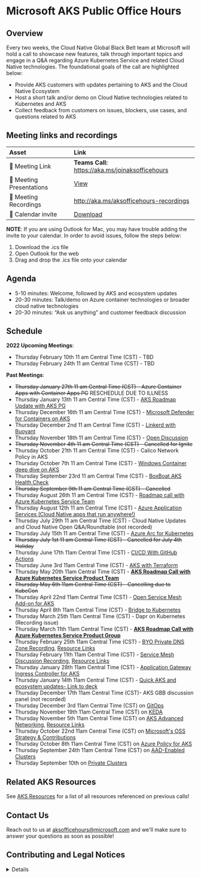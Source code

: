 # Microsoft AKS Public Office Hours

## Overview
Every two weeks, the Cloud Native Global Black Belt team at Microsoft will hold a call to showcase new features, talk through important topics and engage in a Q&A regarding Azure Kubernetes Service and related Cloud Native technologies. The foundational goals of the call are highlighted below: 
- Provide AKS customers with updates pertaining to AKS and the Cloud Native Ecosystem 
- Host a short talk and/or demo on Cloud Native technologies related to Kubernetes and AKS 
- Collect feedback from customers on issues, blockers, use cases, and questions related to AKS 

## Meeting links and recordings 

| Asset | Link        |
|:-----------|:------------|
| 🔗 Meeting Link | **Teams Call:** https://aka.ms/joinaksofficehours
| 📝 Meeting Presentations | [View](https://github.com/Azure/aks-gbb-officehours/tree/main/Presentations)
| 🎥 Meeting Recordings | http://aka.ms/aksofficehours-recordings
| :calendar: Calendar invite | [Download](https://1drv.ms/u/s!AijpyBD4mDldb1Gt9Xbe5N_taLg)

**NOTE**: If you are using Outlook for Mac, you may have trouble adding the invite to your calendar. In order to avoid issues, follow the steps below: 
1. Download the .ics file 
2. Open Outlook for the web 
3. Drag and drop the .ics file onto your calendar 
## Agenda
- 5-10 minutes: Welcome, followed by AKS and ecosystem updates 
- 20-30 minutes: Talk/demo on Azure container technologies or broader cloud native technologies 
- 20-30 minutes: “Ask us anything” and customer feedback discussion

## Schedule 

**2022 Upcoming Meetings**:

- Thursday February 10th 11 am Central Time (CST) - TBD
- Thursday February 24th 11 am Central Time (CST) - TBD

**Past Meetings**: 
- ~~Thursday January 27th 11 am Central Time (CST) - Azure Container Apps with Container Apps PG~~ RESCHEDULE DUE TO ILLNESS
- Thursday January 13th 11 am Central Time (CST) - [AKS Roadmap Update with AKS PG](https://youtu.be/-1o6qC0FbpM)
- Thursday December 16th 11 am Central Time (CST) - [Microsoft Defender for Containers on AKS](https://youtu.be/Pdz2zKTaOv0)
- Thursday December 2nd 11 am Central Time (CST) - [Linkerd with Buoyant](https://youtu.be/_zrVOa_ata8)
- Thursday November 18th 11 am Central Time (CST) - [Open Discussion](https://youtu.be/Z65x_1vkykk)
- ~~Thursday November 4th 11 am Central Time (CST) - Cancelled for Ignite~~
- Thursday October 21th 11 am Central Time (CST) - Calico Network Policy in AKS
- Thursday October 7th 11 am Central Time (CST) - [Windows Container deep dive on AKS](https://youtu.be/rpgPWWNOU4Y)
- Thursday September 23rd 11 am Central Time (CST) - [BoxBoat AKS Health Check](https://youtu.be/8Mjq2VtAw2g)
- ~~Thursday September 9th 11 am Central Time (CST) - Cancelled~~
- Thursday August 26th 11 am Central Time (CST) - [Roadmap call with Azure Kubernetes Service Team](https://youtu.be/bqn87cySRG0)
- Thursday August 12th 11 am Central Time (CST) - [Azure Application Services (Cloud Native apps that run anywhere!)](https://youtu.be/sBpUqV5_-Ps)
- Thursday July 29th 11 am Central Time (CST) - Cloud Native Updates and Cloud Native Open Q&A/Roundtable (not recorded) 
- Thursday July 15th 11 am Central Time (CST) - [Azure Arc for Kubernetes](https://youtu.be/bqn87cySRG0)
- ~~Thursday July 1st 11 am Central Time (CST) - Cancelled for July 4th Holiday~~
- Thursday June 17th 11am Central Time (CST) - [CI/CD With GitHub Actions](https://youtu.be/70KVKetn4dM)
- Thursday June 3rd 11am Central Time (CST) - [AKS with Terraform](https://youtu.be/lRmPWQOJGUM)
- Thursday May 20th 11am Central Time (CST) - [**AKS Roadmap Call with Azure Kubernetes Service Product Team**](https://youtu.be/Xt6gnBPqLV4)
- ~~Thursday May 6th 11am Central Time (CST) - Cancelling due to KubeCon~~
- Thursday April 22nd 11am Central Time (CST) - [Open Service Mesh Add-on for AKS](https://youtu.be/xrCkX4CEtuw)
- Thursday April 8th 11am Central Time (CST) - [Bridge to Kubernetes](https://www.youtube.com/watch?v=ayziamboWlo)
- Thursday March 25th 11am Central Time (CST) - Dapr on Kubernetes (Recording issue) 
- Thursday March 11th 11am Central Time (CST) - [**AKS Roadmap Call with Azure Kubernetes Service Product Group**](https://youtu.be/fy76498bhYU)
- Thursday February 25th 11am Central Time (CST) - [BYO Private DNS Zone Recording](https://www.youtube.com/watch?v=8Q2olWtNHBw), [Resource Links](https://github.com/Azure/aks-gbb-officehours/blob/main/Resources.md)
- Thursday February 11th 11am Central Time (CST) - [Service Mesh Discussion Recording](https://youtu.be/3Y66q_AgtvY), [Resource Links](https://github.com/Azure/aks-gbb-officehours/blob/main/Resources.md#open-source-and-ecosystem-callouts-2112021)
- Thursday January 28th 11am Central Time (CST) - [Application Gateway Ingress Controller for AKS](https://youtu.be/ybJY5_U5sdg?list=PLKFaWBYMOdDtIGnRBFSgjWwrkaqP3XZ5M)
- Thursday January 14th 11am Central Time (CST) - [Quick AKS and ecosystem updates- Link to deck](https://github.com/Azure/aks-gbb-officehours/raw/main/Presentations/Jan14thUpdates.pptx)
- Thursday December 17th 11am Central Time (CST)- AKS GBB discussion panel (not recorded)
- Thursday December 3rd 11am Central Time (CST) on [GitOps](https://www.youtube.com/watch?v=APooVi5g8eI&list=PLKFaWBYMOdDtIGnRBFSgjWwrkaqP3XZ5M&index=1)
- Thursday November 19th 11am Central Time (CST) on [KEDA](https://youtu.be/Z_n-FrOx7gY?list=PLKFaWBYMOdDtIGnRBFSgjWwrkaqP3XZ5M)
- Thursday November 5th 11am Central Time (CST) on [AKS Advanced Networking](https://youtu.be/8YT1m24PoW4), [Resource Links](https://github.com/Azure/aks-gbb-officehours/blob/main/Resources.md#advanced-networking-115-call)
- Thursday October 22nd 11am Central Time (CST) on [Microsoft's OSS Strategy & Contributions](https://youtu.be/rgSm-EUfQ3A?list=PLKFaWBYMOdDtIGnRBFSgjWwrkaqP3XZ5M)
- Thursday October 8th 11am Central Time (CST) on [Azure Policy for AKS](https://youtu.be/aFogd3aGxVI)
- Thursday September 24th 11am Central Time (CST) on [AAD-Enabled Clusters](https://youtu.be/2s19zk_Z4DQ)
- Thursday September 10th on [Private Clusters](https://youtu.be/yzrIVm6hwYg)

## Related AKS Resources

See [AKS Resources](https://github.com/Azure/aks-gbb-officehours/blob/main/Resources.md) for a list of all resources referenced on previous calls! 

## Contact Us

Reach out to us at aksofficehours@microsoft.com and we'll make sure to answer your questions as soon as possible!

## Contributing and Legal Notices 
<details> 
  
## Contributing

This project welcomes contributions and suggestions.  Most contributions require you to agree to a
Contributor License Agreement (CLA) declaring that you have the right to, and actually do, grant us
the rights to use your contribution. For details, visit https://cla.opensource.microsoft.com.

When you submit a pull request, a CLA bot will automatically determine whether you need to provide
a CLA and decorate the PR appropriately (e.g., status check, comment). Simply follow the instructions
provided by the bot. You will only need to do this once across all repos using our CLA.

This project has adopted the [Microsoft Open Source Code of Conduct](https://opensource.microsoft.com/codeofconduct/).
For more information see the [Code of Conduct FAQ](https://opensource.microsoft.com/codeofconduct/faq/) or
contact [opencode@microsoft.com](mailto:opencode@microsoft.com) with any additional questions or comments.

## Legal Notices

Microsoft and any contributors grant you a license to the Microsoft documentation and other content
in this repository under the [Creative Commons Attribution 4.0 International Public License](https://creativecommons.org/licenses/by/4.0/legalcode),
see the [LICENSE](LICENSE) file, and grant you a license to any code in the repository under the [MIT License](https://opensource.org/licenses/MIT), see the
[LICENSE-CODE](LICENSE-CODE) file.

Microsoft, Windows, Microsoft Azure and/or other Microsoft products and services referenced in the documentation
may be either trademarks or registered trademarks of Microsoft in the United States and/or other countries.
The licenses for this project do not grant you rights to use any Microsoft names, logos, or trademarks.
Microsoft's general trademark guidelines can be found at http://go.microsoft.com/fwlink/?LinkID=254653.

Privacy information can be found at https://privacy.microsoft.com/en-us/

Microsoft and any contributors reserve all other rights, whether under their respective copyrights, patents,
or trademarks, whether by implication, estoppel or otherwise.
</details>
